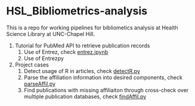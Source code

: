 # HSL_Bibliometrics-analysis
This is a repo for working pipelines for bibliometics analysis at Health Science Library at UNC-Chapel Hill. 

1. Tutorial for PubMed API to retrieve publication records
    1. Use of Entrez, check [entrez.ipynb](https://github.com/littlethumb123/HSL_Bibliometrics-analysis/blob/master/Entrez_Tutorial/entrez.ipynb)
    2. Use of Entrezpy
2. Project cases
    1. Detect usage of R in articles, check [detectR.py](https://github.com/littlethumb123/HSL_Bibliometrics-analysis/blob/master/Project_Cases/detectR.py)
    2. Parse the affiliation information into desired components, check [parseAffil.py](https://github.com/littlethumb123/HSL_Bibliometrics-analysis/blob/master/Project_Cases/parseAffil.py)
    3. Find publications with missing affiliaiton through cross-check over multiple publication databases, check [findAffil.py](https://github.com/littlethumb123/HSL_Bibliometrics-analysis/blob/master/Project_Cases/detectAffil.py)

